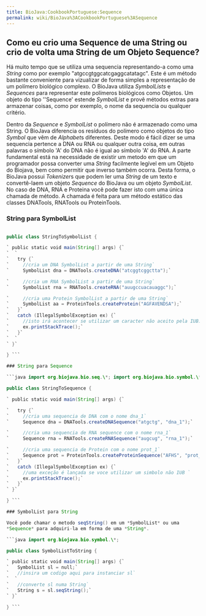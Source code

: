 ```yaml
---
title: BioJava:CookbookPortuguese:Sequence
permalink: wiki/BioJava%3ACookbookPortuguese%3ASequence
---
```


Como eu crio uma Sequence de uma String ou crio de volta uma String de um Objeto Sequence?
------------------------------------------------------------------------------------------

Há muito tempo que se utiliza uma sequencia representando-a como uma
*String* como por exemplo "atgccgtggcatcgaggcatatagc". Este é um método
bastante conveniente para vizualizar de forma simples a representação de
um polímero biológico complexo. O BioJava utiliza *SymbolLists* e
*Sequences* para representar este polímeros biológicos como Objetos. Um
objeto do tipo ''Sequence' estende *SymbolList* e provê métodos extras
para armazenar coisas, como por exemplo, o nome da sequencia ou qualquer
critério.

Dentro da *Sequence* e *SymbolList* o polímero não é armazenado como uma
String. O BioJava diferencia os resíduos do polímero como objetos do
tipo *Symbol* que vêm de *Alphabet*s diferentes. Deste modo é fácil
dizer se uma sequencia pertence a DNA ou RNA ou qualquer outra coisa, em
outras palavras o símbolo 'A' do DNA não é igual ao símbolo 'A' do RNA.
A parte fundamental está na necessidade de existir um metodo em que um
programador possa converter uma *String* facilmente legível em um Objeto
do Biojava, bem como permitir que inverso também ocorra. Desta forma, o
BioJava possui *Tokenizer*s que podem ler uma *String* de um texto e
convertê-laem um objeto *Sequence* do BioJava ou um objeto *SymbolList*.
No caso de DNA, RNA e Proteina você pode fazer isto com uma única
chamada de método. A chamada é feita para um método estático das classes
DNATools, RNATools ou ProteinTools.

### String para SymbolList

```java import org.biojava.bio.seq.\*; import org.biojava.bio.symbol.\*;

public class StringToSymbolList {

` public static void main(String[] args) {`  
`  `  
`   try {`  
`     //cria um DNA SymbolList a partir de uma String`  
`     SymbolList dna = DNATools.createDNA("atcggtcggctta");`

`     //cria um RNA SymbolList a partir de uma String`  
`     SymbolList rna = RNATools.createRNA("auugccuacauaggc");`

`     //cria uma Protein SymbolList a partir de uma String`  
`     SymbolList aa = ProteinTools.createProtein("AGFAVENDSA");`  
`   }`  
`   catch (IllegalSymbolException ex) {`  
`     //isto irá acontecer se utilizar um caracter não aceito pela IUB.`  
`     ex.printStackTrace();`  
`   }`  
`  `  
` }`

} ```

### String para Sequence

```java import org.biojava.bio.seq.\*; import org.biojava.bio.symbol.\*;

public class StringToSequence {

` public static void main(String[] args) {`

`   try {`  
`     //cria uma sequencia de DNA com o nome dna_1`  
`     Sequence dna = DNATools.createDNASequence("atgctg", "dna_1");`

`     //cria uma sequencia de RNA sequence com o nome rna_1`  
`     Sequence rna = RNATools.createRNASequence("augcug", "rna_1");`

`     //cria uma sequencia de Protein com o nome prot_1`  
`     Sequence prot = ProteinTools.createProteinSequence("AFHS", "prot_1");`  
`   }`  
`   catch (IllegalSymbolException ex) {`  
`     //uma exceção é lançada se voce utilizar um simbolo não IUB `  
`     ex.printStackTrace();`  
`   }`  
` }`

} ```

### SymbolList para String

Você pode chamar o metodo seqString() em um *SymbolList* ou uma
*Sequence* para adquiri-la em forma de uma *String*.

```java import org.biojava.bio.symbol.\*;

public class SymbolListToString {

` public static void main(String[] args) {`  
`   SymbolList sl = null;`  
`   //insira um codigo aqui para instanciar sl`  
`  `  
`   //converte sl numa String`  
`   String s = sl.seqString();`  
` }`

} ```
